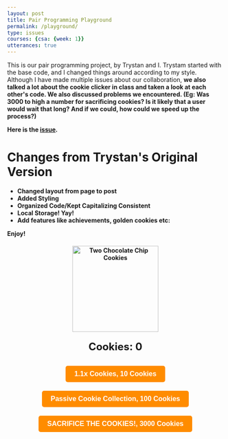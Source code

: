 ```yaml
---
layout: post
title: Pair Programming Playground
permalink: /playground/
type: issues
courses: {csa: {week: 1}}
utterances: true
---
```


This is our pair programming project, by Trystan and I.  Trystam started with the base code, and I changed things around according to my style. Although I have made multiple issues about our collaboration, <strong> we  <strong> also talked a lot about the cookie clicker in class and taken a look at each other's code. We also discussed problems we encountered. (Eg: Was 3000 to high a number for sacrificing cookies? Is it likely that a user would wait that long? And if we could, how could we speed up the process?)

Here is the [issue](https://github.com/iKAN2025/bella_2025/issues/5).

# Changes from Trystan's Original Version
- Changed layout from page to post
- Added Styling
- Organized Code/Kept Capitalizing Consistent
- Local Storage! Yay!
- Add features like  achievements, golden cookies etc:

Enjoy!








<div style="text-align: center; margin-top: 20px;">
    <img src="https://upload.wikimedia.org/wikipedia/commons/f/f1/2ChocolateChipCookies.jpg" alt="Two Chocolate Chip Cookies" id="cookie" style="width: 200px; cursor: pointer; position: relative;"/>
    <p id="counter" style="font-size: 24px; font-weight: bold; margin: 20px 0;">Cookies: 0</p>
    <button id="multiplier" class="cookie-button">1.1x Cookies, 10 Cookies</button>
    <button id="passive" class="cookie-button">Passive Cookie Collection, 100 Cookies</button>
    <button id="sacrifice" class="cookie-button">SACRIFICE THE COOKIES!, 3000 Cookies</button>
    <p id="achievement" style="margin-top: 20px; font-size: 18px; font-weight: bold;"></p>
</div>

<style>
    .cookie-button {
        padding: 10px 20px !important;
        margin: 10px !important;
        font-size: 16px !important;
        font-weight: bold !important;
        color: #fff !important;
        background-color: #ff8c00 !important;
        border: none !important;
        border-radius: 5px !important;
        cursor: pointer !important;
        transition: background-color 0.3s ease !important;
    }
    .cookie-button:hover {
        background-color: #ffa500 !important;
    }
    #goldenCookie {
        display: none !important;
        position: absolute !important;
        top: -20px !important;
        left: 50% !important;
        transform: translateX(-50%) !important;
        width: 50px !important;
        cursor: pointer !important;
        z-index: 1000 !important;
    }
</style>

<script>
    let count = parseFloat(localStorage.getItem('count')) || 0;
    let bigMult = parseFloat(localStorage.getItem('bigMult')) || 1;
    let mult = parseFloat(localStorage.getItem('mult')) || 1;
    let passiveCount = parseFloat(localStorage.getItem('passiveCount')) || 0;
    let cost = parseFloat(localStorage.getItem('cost')) || 10;
    let cost1 = parseFloat(localStorage.getItem('cost1')) || 100;
    let cost2 = parseFloat(localStorage.getItem('cost2')) || 3000;

    const updateCounter = () => {
        document.getElementById("counter").innerText = `Cookies: ${Math.ceil(count)}`;
        localStorage.setItem('count', count);
    };



    const checkAchievements = () => {
        const achievement = document.getElementById("achievement");
        if (count >= 100 && !localStorage.getItem('achievement1')) {
            achievement.innerText = "Achievement Unlocked: 100 Cookies!";
            localStorage.setItem('achievement1', true);
            setTimeout(() => achievement.innerText = "", 3000);
        }
        if (count >= 500 && !localStorage.getItem('achievement2')) {
            achievement.innerText = "Achievement Unlocked: 500 Cookies!";
            localStorage.setItem('achievement2', true);
            setTimeout(() => achievement.innerText = "", 3000);
        }
        if (count >= 1000 && !localStorage.getItem('achievement3')) {
            achievement.innerText = "Achievement Unlocked: 1000 Cookies!";
            localStorage.setItem('achievement3', true);
            setTimeout(() => achievement.innerText = "", 3000);
        }
    };

    document.getElementById("cookie").addEventListener("click", function() {
        count += 1 * mult * bigMult;
        updateCounter();
        checkAchievements();
        showClickAnimation();
    });

    const multButton = document.getElementById("multiplier");
    multButton.addEventListener("click", function() {
        if (count >= cost) {
            count = Math.floor(count - cost);
            cost = cost * 1.5;
            mult = mult * 1.1;
            multButton.innerText = `1.1x Cookies, ${Math.ceil(cost)} Cookies`;
            updateCounter();
            localStorage.setItem('cost', cost);
            localStorage.setItem('mult', mult);
        }
    });

    const passiveButton = document.getElementById("passive");
    passiveButton.addEventListener("click", function() {
        if (count >= cost1) {
            count = Math.floor(count - cost1);
            passiveCount += 1;
            cost1 = cost1 * 1.5;
            passiveButton.innerText = `Passive Cookie Collection, ${Math.ceil(cost1)} Cookies`;
            updateCounter();
            localStorage.setItem('cost1', cost1);
            localStorage.setItem('passiveCount', passiveCount);
        }
    });

    const sacrificeButton = document.getElementById("sacrifice");
    sacrificeButton.addEventListener("click", function() {
        if (count >= cost2) {
            count = 0;
            cost = 10;
            cost1 = 100;
            passiveCount = 0;
            mult = 1;
            bigMult = bigMult * 1.8;
            cost2 = cost2 * 2;
            multButton.innerText = `1.1x Cookies, ${Math.ceil(cost)} Cookies`;
            passiveButton.innerText = `Passive Cookie Collection, ${Math.ceil(cost1)} Cookies`;
            sacrificeButton.innerText = `SACRIFICE THE COOKIES!, ${Math.ceil(cost2)} Cookies`;
            updateCounter();
            localStorage.clear();
        }
    });

    const showClickAnimation = () => {
        const cookie = document.getElementById("cookie");
        cookie.style.transform = "scale(0.9)";
        setTimeout(() => cookie.style.transform = "scale(1)", 100);
    };

    const goldenCookie = document.createElement('img');
    goldenCookie.src = 'https://upload.wikimedia.org/wikipedia/commons/8/89/Gold_Star_%28Yellow%29.png';
    goldenCookie.id = 'goldenCookie';
    document.querySelector('div').appendChild(goldenCookie);

    const showGoldenCookie = () => {
        if (Math.random() < 0.99) {  // 40% chance to show golden cookie
            goldenCookie.style.display = 'block';
            setTimeout(() => goldenCookie.style.display = 'none', 5000);
        }
    };

    goldenCookie.addEventListener("click", function() {
        count += 500;
        updateCounter();
        goldenCookie.style.display = 'none';
    });

    setInterval(function() {
        count += passiveCount * bigMult;
        updateCounter();
        showGoldenCookie();
    }, 1000);
</script>


